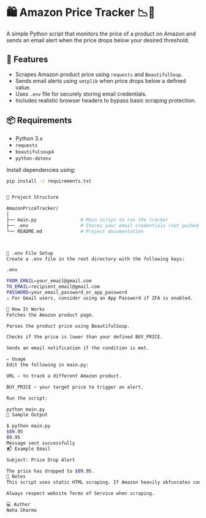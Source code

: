 # 🛍️ Amazon Price Tracker 📉📧

A simple Python script that monitors the price of a product on Amazon and sends an email alert when the price drops below your desired threshold.

## 🚀 Features

- Scrapes Amazon product price using `requests` and `BeautifulSoup`.
- Sends email alerts using `smtplib` when price drops below a defined value.
- Uses `.env` file for securely storing email credentials.
- Includes realistic browser headers to bypass basic scraping protection.

## 📦 Requirements

- Python 3.x
- `requests`
- `beautifulsoup4`
- `python-dotenv`

Install dependencies using:

```bash
pip install -r requirements.txt


📁 Project Structure

AmazonPriceTracker/
│
├── main.py                # Main script to run the tracker
├── .env                   # Stores your email credentials (not pushed to GitHub)
└── README.md              # Project documentation



🔐 .env File Setup
Create a .env file in the root directory with the following keys:

.env

FROM_EMAIL=your_email@gmail.com
TO_EMAIL=recipient_email@gmail.com
PASSWORD=your_email_password_or_app_password
⚠️ For Gmail users, consider using an App Password if 2FA is enabled.

🧠 How It Works
Fetches the Amazon product page.

Parses the product price using BeautifulSoup.

Checks if the price is lower than your defined BUY_PRICE.

Sends an email notification if the condition is met.

✏️ Usage
Edit the following in main.py:

URL — to track a different Amazon product.

BUY_PRICE — your target price to trigger an alert.

Run the script:

python main.py
🧪 Sample Output

$ python main.py
$89.95
89.95
Message sent successfully
📬 Example Email

Subject: Price Drop Alert

The price has dropped to $89.95.
📌 Notes
This script uses static HTML scraping. If Amazon heavily obfuscates content or uses JavaScript, consider using Selenium.

Always respect website Terms of Service when scraping.

💻 Author
Neha Sharma

